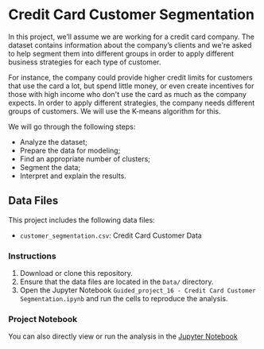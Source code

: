 # Credit Card Customer Segmentation

In this project, we’ll assume we are working for a credit card company. The dataset contains information about the company’s clients and we're asked to help segment them into different groups in order to apply different business strategies for each type of customer. 

For instance, the company could provide higher credit limits for customers that use the card a lot, but spend little money, or even create incentives for those with high income who don't use the card as much as the company expects. In order to apply different strategies, the company needs different groups of customers. We will use the K-means algorithm for this.

We will go through the following steps:

- Analyze the dataset;
- Prepare the data for modeling;
- Find an appropriate number of clusters;
- Segment the data;
- Interpret and explain the results.

## Data Files

This project includes the following data files:

- `customer_segmentation.csv`: Credit Card Customer Data

### Instructions

1. Download or clone this repository.
2. Ensure that the data files are located in the `Data/` directory.
3. Open the Jupyter Notebook `Guided_project_16 - Credit Card Customer Segmentation.ipynb` and run the cells to reproduce the analysis.

### Project Notebook

You can also directly view or run the analysis in the [Jupyter Notebook](https://github.com/timmueller0/data_projects_misc/blob/main/projects/guided_project_16_credit_card_customer_segmentation/Guided_project_16%20-%20Credit%20Card%20Customer%20Segmentation.ipynb)




